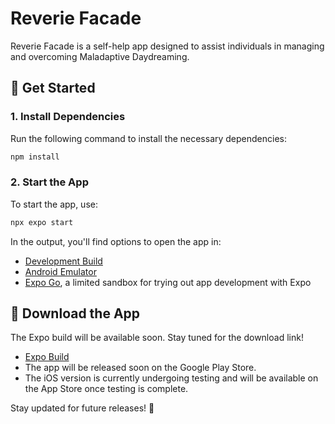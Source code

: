 # Reverie Facade

Reverie Facade is a self-help app designed to assist individuals in managing and overcoming Maladaptive Daydreaming.

## 🚀 Get Started

### 1. Install Dependencies

Run the following command to install the necessary dependencies:

```bash
npm install
```

### 2. Start the App

To start the app, use:

```bash
npx expo start
```

In the output, you'll find options to open the app in:

- [Development Build](https://docs.expo.dev/develop/development-builds/introduction/)
- [Android Emulator](https://docs.expo.dev/workflow/android-studio-emulator/)
- [Expo Go](https://expo.dev/go), a limited sandbox for trying out app development with Expo

## 📱 Download the App

The Expo build will be available soon. Stay tuned for the download link!

- [Expo Build](https://expo.dev/accounts/shuraih/projects/reveriefacadeapprebuild/builds/2e947d75-b293-4097-95f8-9dcb8d45f832)
- The app will be released soon on the Google Play Store.
- The iOS version is currently undergoing testing and will be available on the App Store once testing is complete.

Stay updated for future releases! 🚀
